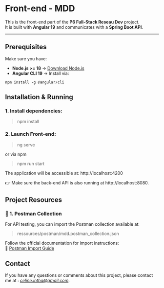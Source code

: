 # Front-end - MDD

This is the front-end part of the **P6 Full-Stack Reseau Dev** project.  
It is built with **Angular 19** and communicates with a **Spring Boot API**.

---

## Prerequisites

Make sure you have:

- **Node.js >= 18** → [Download Node.js](https://nodejs.org/)
- **Angular CLI 19** → Install via:

```
npm install -g @angular/cli
```

## Installation & Running

### 1. Install dependencies:

> npm install

### 2. Launch Front-end:


> ng serve

or via npm

> npm run start


The application will be accessible at:
http://localhost:4200

👉 Make sure the back-end API is also running at http://localhost:8080.

## Project Resources


### 📌 1. Postman Collection

For API testing, you can import the Postman collection available at:

> ressources/postman/mdd.postman_collection.json

Follow the official documentation for import instructions:  
🔗 [Postman Import Guide](https://learning.postman.com/docs/getting-started/importing-and-exporting-data/#importing-data-into-postman)

## **Contact**

If you have any questions or comments about this project, please contact me at : *celine.intha@gmail.com*.

